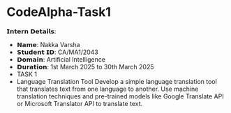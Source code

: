 # CodeAlpha-Task1
𝗜𝗻𝘁𝗲𝗿𝗻 𝗗𝗲𝘁𝗮𝗶𝗹𝘀:
- 𝗡𝗮𝗺𝗲: Nakka Varsha
- 𝗦𝘁𝘂𝗱𝗲𝗻𝘁 𝗜𝗗: CA/MA1/2043
- 𝗗𝗼𝗺𝗮𝗶𝗻: Artificial Intelligence
- 𝗗𝘂𝗿𝗮𝘁𝗶𝗼𝗻: 1st March 2025 to 30th March 2025
- TASK 1
- Language Translation Tool
Develop a simple language translation tool that
translates text from one language to another. Use
machine translation techniques and pre-trained
models like Google Translate API or Microsoft
Translator API to translate text.
